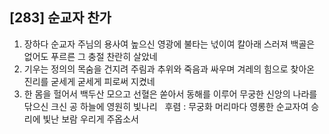 ## [283] 순교자 찬가

1) 장하다 순교자 주님의 용사여 높으신 영광에 불타는 넋이여 칼아래 스러져 백골은 없어도 푸르른 그 충절 찬란히 살았네    
2) 기우는 정의의 목숨을 건지려 주림과 추위와 죽음과 싸우며 겨레의 힘으로 찾아온 진리를 굳세게 굳세게 피로써 지켰네  
3) 한 몸을 헐어서 백두산 모으고 선혈은 쏟아서 동해를 이루어 무궁한 신앙의 나라를 닦으신 크신 공 하늘에 영원히 빛나리  
후렴 : 무궁화 머리마다 영롱한 순교자여 승리에 빛난 보람 우리게 주옵소서
